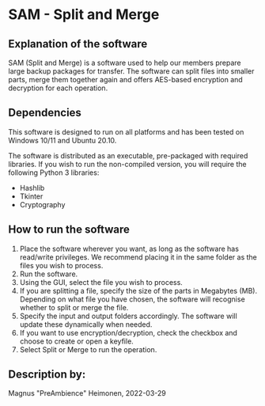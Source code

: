 <!--- State the text needed in the fields marked with [explanatory on what] if not needed remove the text. 
Feel free to use more mark down for formatting the text-->
# SAM - Split and Merge

## Explanation of the software
SAM (Split and Merge) is a software used to help our members prepare large backup packages for transfer.
The software can split files into smaller parts, merge them together again and offers AES-based encryption and decryption for each operation.

## Dependencies
This software is designed to run on all platforms and has been tested on Windows 10/11 and Ubuntu 20.10.

The software is distributed as an executable, pre-packaged with required libraries.
If you wish to run the non-compiled version, you will require the following Python 3 libraries:

- Hashlib
- Tkinter
- Cryptography

## How to run the software
1.  Place the software wherever you want, as long as the software has read/write privileges. We recommend placing it in the same folder as the files you wish to process.
2.	Run the software.
3.	Using the GUI, select the file you wish to process.
4.	If you are splitting a file, specify the size of the parts in Megabytes (MB). Depending on what file you have chosen, the software will recognise whether to split or merge the file.
6.	Specify the input and output folders accordingly. The software will update these dynamically when needed.
7.	If you want to use encryption/decryption, check the checkbox and choose to create or open a keyfile.
8.	Select Split or Merge to run the operation.

## Description by:
Magnus "PreAmbience" Heimonen, 2022-03-29
